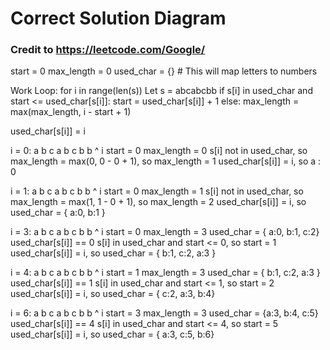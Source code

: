 # Correct Solution Diagram
### Credit to https://leetcode.com/Google/

start = 0
max_length = 0
used_char = {} # This will map letters to numbers

Work Loop: for i in range(len(s))
Let s = abcabcbb
if s\[i\] in used_char and start <= used_char\[s\[i\]\]: start = used_char\[s\[i\]\] + 1
else: max_length = max(max_length, i - start + 1)

used_char\[s\[i\]\] = i

i = 0:
    a b c a b c b b
    ^
    i
    start = 0
    max_length = 0
    s\[i\] not in used_char, so max_length = max(0, 0 - 0 + 1), so max_length = 1
    used_char\[s\[i\]\] = i, so a : 0

i = 1:
    a b c a b c b b
      ^
      i
    start = 0
    max_length = 1
    s\[i\] not in used_char, so max_length = max(1, 1 - 0 + 1), so max_length = 2
    used_char\[s\[i\]\] = i, so used_char = { a:0, b:1 }

i = 3:
    a b c a b c b b
          ^
          i
    start = 0
    max_length = 3
    used_char = { a:0, b:1, c:2}
    used_char\[s\[i\]\] == 0
    s\[i\] in used_char and start <= 0, so start = 1
    used_char\[s\[i\]\] = i, so used_char = { b:1, c:2, a:3 }

i = 4:
    a b c a b c b b
            ^
            i
    start = 1
    max_length = 3
    used_char = { b:1, c:2, a:3 }
    used_char\[s\[i\]\] == 1
    s\[i\] in used_char and start <= 1, so start = 2
    used_char\[s\[i\]\] = i, so used_char = { c:2, a:3, b:4}

i = 6:
    a b c a b c b b
                ^
                i
    start = 3
    max_length = 3
    used_char = {a:3, b:4, c:5}
    used_char\[s\[i\]\] == 4
    s\[i\] in used_char and start <= 4, so start = 5
    used_char\[s\[i\]\] = i, so used_char = {  a:3, c:5, b:6}